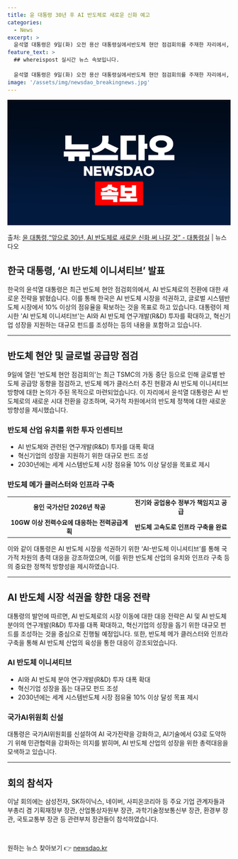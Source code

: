 ```yaml
---
title: 윤 대통령 30년 후 AI 반도체로 새로운 신화 예고
categories:
  - News
excerpt: >
  윤석열 대통령은 9일(화) 오전 용산 대통령실에서반도체 현안 점검회의를 주재한 자리에서, 앞으로 30년은 A…
feature_text: >
  ## whereispost 실시간 뉴스 속보입니다.

  윤석열 대통령은 9일(화) 오전 용산 대통령실에서반도체 현안 점검회의를 주재한 자리에서, 앞으로 30년은 A…
image: '/assets/img/newsdao_breakingnews.jpg'
---
```


![뉴스다오 속보](/assets/img/newsdao_breakingnews.jpg)

<p>출처: <a href="https://newsdao.kr/3554" rel="dofollow">윤 대통령,“앞으로 30년, AI 반도체로 새로운 신화 써 나갈 것” - 대통령실</a> | 뉴스다오</p>

<h2 data-ke-size="size26">한국 대통령, ‘AI 반도체 이니셔티브’ 발표</h2>

<p data-ke-size="size16">한국의 윤석열 대통령은 최근 반도체 현안 점검회의에서, AI 반도체로의 전환에 대한 새로운 전략을 밝혔습니다. 이를 통해 한국은 AI 반도체 시장을 석권하고, 글로벌 시스템반도체 시장에서 10% 이상의 점유율을 확보하는 것을 목표로 하고 있습니다. 대통령이 제시한 'AI 반도체 이니셔티브'는 AI와 AI 반도체 연구개발(R&D) 투자를 확대하고, 혁신기업 성장을 지원하는 대규모 펀드를 조성하는 등의 내용을 포함하고 있습니다.</p>

<hr>

<h2 data-ke-size="size26">반도체 현안 및 글로벌 공급망 점검</h2>

<p data-ke-size="size16">9일에 열린 '반도체 현안 점검회의'는 최근 TSMC의 가동 중단 등으로 인해 글로벌 반도체 공급망 동향을 점검하고, 반도체 메가 클러스터 추진 현황과 AI 반도체 이니셔티브 방향에 대한 논의가 주된 목적으로 마련되었습니다. 이 자리에서 윤석열 대통령은 AI 반도체로의 새로운 시대 전환을 강조하며, 국가적 차원에서의 반도체 정책에 대한 새로운 방향성을 제시했습니다.</p>

<h3 data-ke-size="size24">반도체 산업 유치를 위한 투자 인센티브</h3>

<ul>
  <li>AI 반도체와 관련된 연구개발(R&D) 투자를 대폭 확대</li>
  <li>혁신기업의 성장을 지원하기 위한 대규모 펀드 조성</li>
  <li>2030년에는 세계 시스템반도체 시장 점유율 10% 이상 달성을 목표로 제시</li>
</ul>

<h3 data-ke-size="size24">반도체 메가 클러스터와 인프라 구축</h3>

<table>
  <tr>
    <td style="text-align: center; height: 17px;"><b>용인 국가산단 2026년 착공</b></td>
    <td style="text-align: center; height: 17px;"><b>전기와 공업용수 정부가 책임지고 공급</b></td>
  </tr>
  <tr>
    <td style="text-align: center; height: 17px;"><b>10GW 이상 전력수요에 대응하는 전력공급계획</b></td>
    <td style="text-align: center; height: 17px;"><b>반도체 고속도로 인프라 구축을 완료</b></td>
  </tr>
</table>

<p data-ke-size="size16">이와 같이 대통령은 AI 반도체 시장을 석권하기 위한 ‘AI-반도체 이니셔티브’를 통해 국가적 차원의 총력 대응을 강조하였으며, 이를 위한 반도체 산업의 유치와 인프라 구축 등의 중요한 정책적 방향성을 제시하였습니다.</p>

<hr>

<h2 data-ke-size="size26">AI 반도체 시장 석권을 향한 대응 전략</h2>

<p data-ke-size="size16">대통령의 발언에 따르면, AI 반도체로의 시장 이동에 대한 대응 전략은 AI 및 AI 반도체 분야의 연구개발(R&D) 투자를 대폭 확대하고, 혁신기업의 성장을 돕기 위한 대규모 펀드를 조성하는 것을 중심으로 진행될 예정입니다. 또한, 반도체 메가 클러스터와 인프라 구축을 통해 AI 반도체 산업의 육성을 통한 대응이 강조되었습니다.</p>

<h3 data-ke-size="size24">AI 반도체 이니셔티브</h3>

<ul>
  <li>AI와 AI 반도체 분야 연구개발(R&D) 투자 대폭 확대</li>
  <li>혁신기업 성장을 돕는 대규모 펀드 조성</li>
  <li>2030년에는 세계 시스템반도체 시장 점유율 10% 이상 달성 목표 제시</li>
</ul>

<h3 data-ke-size="size24">국가AI위원회 신설</h3>

<p data-ke-size="size16">대통령은 국가AI위원회를 신설하여 AI 국가전략을 강화하고, AI기술에서 G3로 도약하기 위해 민관협력을 강화하는 의지를 밝히며, AI 반도체 산업의 성장을 위한 총력대응을 모색하고 있습니다.</p>

<hr>

<h2 data-ke-size="size26">회의 참석자</h2>

<p data-ke-size="size16">이날 회의에는 삼성전자, SK하이닉스, 네이버, 사피온코리아 등 주요 기업 관계자들과 부총리 겸 기획재정부 장관, 산업통상자원부 장관, 과학기술정보통신부 장관, 환경부 장관, 국토교통부 장관 등 관련부처 장관들이 참석하였습니다.</p>

<p data-ke-size="size16">&nbsp;</p> 

원하는 뉴스 찾아보기 👉 <a href="https://newsdao.kr" rel="dofollow">newsdao.kr</a>


